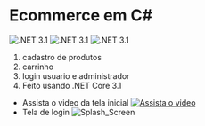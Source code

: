 # Ecommerce em C#
![.NET 3.1](https://img.shields.io/badge/.NET-5C2D91?style=for-the-badge&logo=.net&logoColor=white)
![.NET 3.1](https://img.shields.io/badge/HTML-239120?style=for-the-badge&logo=html5&logoColor=white)
![.NET 3.1](https://img.shields.io/badge/CSS-239120?&style=for-the-badge&logo=css3&logoColor=white)

1. cadastro de produtos
2. carrinho
3. login usuario e administrador
4. Feito usando .NET Core 3.1

- Assista o video da tela inicial
[![Assista o video](https://i.imgur.com/wixiKvE.png)](https://i.imgur.com/ViBZRCR.mp4)
- Tela de login
![Splash_Screen](https://i.imgur.com/0X6UKQH.png)
